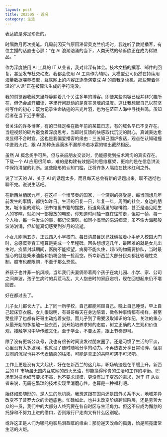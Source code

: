 ```yaml
---
layout: post
title: 202505 - 近况
category: 生活
---
```


表达欲是弥足珍贵的。

时隔数月再次提笔。几周前因天气原因滞留奥克兰机场时，我连听了数期播客，有位主播的话直击心扉："在 AI 浪潮汹涌的当下，人类天然的倾诉欲正在成为稀缺品。"

作为深度使用 AI 工具的 IT 从业者，我对此深有体会。技术文档的撰写、邮件的回复，甚至发布社交动态，我都会使用 AI 工具作为辅助。大模型公司仍然在持续用海量数据喂养模型，互联网上的内容正逐渐演变成 AI 的自我复读机，那些带着体温的"人话"正在被算法生成的字符淹没。

我的浏览器收藏夹里静静躺着几个关注多年的博客。即便某些内容已经并非兴趣所在，但仍会点开细读，字里行间跃动的是真实灵魂的温度。这让我想起自己以前坚持写作的初心：既为记录生命轨迹的吉光片羽，也为在茫茫人海中寻找共鸣。虽知后者在当下近乎奢望。

曾关注的许多博客，有的已经定格在数年前的某篇日志，有的域名早已不复存在。当短视频的碎片蚕食着深度思考，当即时反馈的快感取代沉淀的耐心，真诚表达愈发显得不合时宜。这也是我偏爱播客的缘由：三五知己围炉夜话，观点在认知碰撞中迸溅火花，跟 AI 那种永远滴水不漏却冷若冰霜的输出截然相反。

虽然 AI 概念炙手可热，但与亲戚朋友交谈时，仍能感觉到技术鸿沟的真实存在。下载一个 AI 应用很简单，难的是构建有效提问的思维框架，更难的是在信息洪流中保持清醒的判断。这些隐形的认知门槛，正将许多人隔绝在技术红利之外。

说了半天的 AI，关于 AI 的话题太多，而且每天总会有新的话题出来，聊不透彻也聊不完。说说生活吧。

在新西兰栖居九年，在这样一个慢节奏的国家，一个深刻的感受是，每当回想几年前发生的事情，都恍如昨日。生活的日复一日，年复一年，周围的社会，身边的朋友，城市里的建筑，图书馆里书籍的摆放，街道角落里的咖啡馆，甚至是遇见陌生人的寒暄，就如同一部慢放的电影，你知道时间轴一直在往前走，但每一帧，每一个人物，每一件发生的事，都记忆深刻。如同小溪里的涓涓细流，虽不像大海那般波涛汹涌，但却能真切感受到岁月的流逝。

小女儿刚满五岁，正式踏入小学校门。每日清晨目送兄妹俩拉着小手步入校园大门时，总感慨养育工程算是完成一个里程碑。回头想想这几年，最困难的就是女儿出生时，疫情封城期间，医院不能探望，病房不能久住，超市购物需要排队，当时最担心的就是柴米油盐和奶粉会被一抢而空。所幸新西兰大部分民众都比较理性克制，超市也都限购，不至于那么恐慌。

养孩子也并非一帆风顺。当年我们夫妻俩带着两个孩子在幼儿园、小学、家、公司之间奔波，孩子生病时的兵荒马乱，大人抱恙时的家庭宕机，现在回想起来仍不堪回首。

好在都过去了。

儿子女儿都长大了。上了同一所学校，自己都能照顾自己。晚上自己睡觉，早上自己起床穿衣服。女儿很聪明，有哥哥每天在身边陪着，做各种事情都有榜样，甚至受批评了也都有哥哥主动抱着安慰。而儿子到了需要汲取知识的年纪，关注的重心从最开始的多接触一些东西，到开始培养求知的态度，树立正确的人生观和价值观，接触学习中华传统文化。至于学业，不要太差，跟上节奏即可。

除了没有更新公众号，我也有很长时间没发过朋友圈了。还是习惯了生活的平淡，心里没有太多波澜，也就没了随时随地分享的动力。不再热衷分享日常琐碎，但朋友圈的沉寂也并不代表情感的枯竭，可能是真正的共鸣可遇不可求吧。

工作上更是没有太大起伏，好在在新西兰的这几年，职场轨迹是在平缓上升。新西兰的 IT 市场虽无国内互联网的烈火烹油，却能换得珍贵的生活和工作的平衡。职场里对技术细节要求不高，也不要求规模，更没有过于变态的需求，对于 IT 从业者来说，无需在繁琐的技术实现里消磨心性，也算是一种福利吧。

始终如影随形的，是人生的危机感。我想这跟在国内还是国外关系不大，地域差异改变不了普罗大众的命运底色。忙碌如此，也并未改变阶级跨越阶层，还是劳苦大众的一员，我们中的大部分人终究要在各自时区与生活角力。但这不应成为懈怠的托辞和不努力上进的借口，否则跟行尸走肉又有什么区别呢。

或许这正是人们为哪吒电影热泪盈眶的缘由：那份逆天改命的孤勇，恰是照亮庸常生活的火炬。
